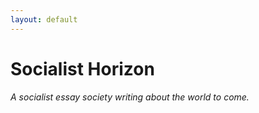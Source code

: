 ```yaml
---
layout: default
---
```


# Socialist Horizon

*A socialist essay society writing about the world to come.*